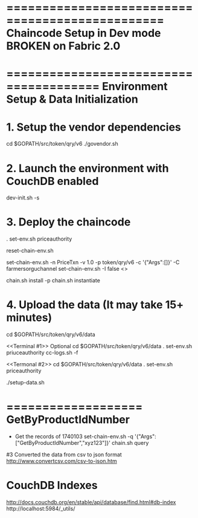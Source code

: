 ================================================
Chaincode Setup in Dev mode BROKEN on Fabric 2.0
================================================

=======================================
Environment Setup & Data Initialization
=======================================
# 1. Setup the vendor dependencies
cd $GOPATH/src/token/qry/v6
./govendor.sh

# 2. Launch the environment with CouchDB enabled
dev-init.sh  -s

# 3. Deploy the chaincode
. set-env.sh  priceauthority

reset-chain-env.sh

set-chain-env.sh -n PriceTxn -v 1.0 -p token/qry/v6 -c '{"Args":[]}' -C farmersorguchannel
set-chain-env.sh -I false  <<Init not needed>>

chain.sh install -p
chain.sh instantiate

# 4. Upload the data (It may take 15+ minutes)

cd $GOPATH/src/token/qry/v6/data

<<Terminal #1>> Optional 
cd $GOPATH/src/token/qry/v6/data
. set-env.sh  priuceauthority
cc-logs.sh -f

<<Termonal #2>>
cd $GOPATH/src/token/qry/v6/data
. set-env.sh  priceauthority

./setup-data.sh



===================
GetByProductIdNumber
===================
- Get the records of 1740103
set-chain-env.sh -q '{"Args":["GetByProductIdNumber","xyz123"]}'
chain.sh query


#3 Converted the data from csv to json format
http://www.convertcsv.com/csv-to-json.htm



CouchDB Indexes
===============
http://docs.couchdb.org/en/stable/api/database/find.html#db-index
http://localhost:5984/_utils/